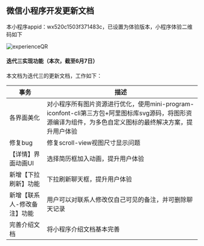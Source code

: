 ## 微信小程序开发更新文档

本小程序appid：wx520c1503f371483c，已设置为体验版本，小程序体验二维码如下

![experienceQR](https://user-images.githubusercontent.com/80507715/169939454-2aa5276c-0cb3-4f6e-acb7-0b0202cbb63b.jpg)

#### 迭代三实现功能（本次，截至6月7日）

本文档为迭代三的更新文档，工作如下：

| 事务                        | 描述                                                         |
| --------------------------- | ------------------------------------------------------------ |
| 各界面美化                  | 对小程序所有图片资源进行优化，使用mini-program-iconfont-cli第三方包+阿里图标库svg源码，将图形资源编译为组件，为多色自定义图标的最终解决方案，提升用户体验 |
| 修复bug                     | 修复scroll-view视图尺寸显示问题                              |
| 【详情】界面动画UI          | 选择简历框加入动画，提升用户体验                             |
| 新增【下拉刷新】功能        | 下拉刷新聊天框，提升用户体验                                 |
| 新增【联系人-修改备注】功能 | 用户可以对联系人修改仅自己可见的备注，并可删除聊天记录       |
| 完善介绍文档                | 将小程序介绍文档基本完善                                     |

